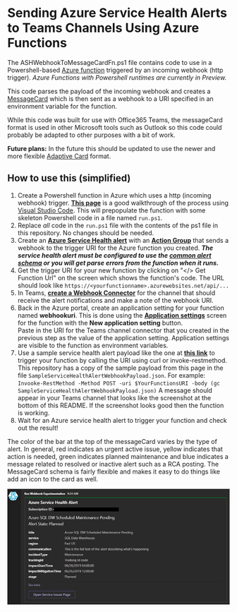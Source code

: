 # Sending Azure Service Health Alerts to Teams Channels Using Azure Functions

The ASHWebhookToMessageCardFn.ps1 file contains code to use in a Powershell-based [Azure function](https://azure.microsoft.com/en-us/services/functions/) triggered by an incoming webhook (http trigger).  *Azure Functions with Powershell runtimes are currently in Preview.*

This code parses the payload of the incoming webhook and creates a [MessageCard](https://docs.microsoft.com/en-us/outlook/actionable-messages/message-card-reference) which is then sent as a webhook to a URI specified in an environment variable for the function.

While this code was built for use with Office365 Teams, the messageCard format is used in other Microsoft tools such as Outlook so this code could probably be adapted to other purposes with a bit of work.

**Future plans:**  In the future this should be updated to use the newer and more flexible [Adaptive Card](https://docs.microsoft.com/en-us/outlook/actionable-messages/adaptive-card) format.

## How to use this (simplified)

1. Create a Powershell function in Azure which uses a http (incoming webhook) trigger.  **[This page](https://docs.microsoft.com/en-us/azure/azure-functions/functions-create-first-function-powershell)** is a good walkthrough of the process using [Visual Studio Code](https://code.visualstudio.com/).  This will prepopulate the function with some skeleton Powershell code in a file named `run.ps1`.
2. Replace _all_ code in the `run.ps1` file with the contents of the ps1 file in this repository.  No changes should be needed.
3. Create an **[Azure Service Health alert](https://docs.microsoft.com/en-us/azure/service-health/alerts-activity-log-service-notifications)** with an **[Action Group](https://docs.microsoft.com/en-us/azure/azure-monitor/platform/action-groups)** that sends a webhook to the trigger URI for the Azure function you created. ***The service health alert must be configured to use the [common alert schema](https://docs.microsoft.com/en-us/azure/azure-monitor/platform/alerts-common-schema) or you will get parse errors from the function when it runs.*** 
4. Get the trigger URI for your new function by clicking on "</> Get Function Url" on the screen which shows the function's code.  The URL should look like `https://<yourfunctionname>.azurewebsites.net/api/...`
5. In Teams, **[create a Webhook Connector](https://docs.microsoft.com/en-us/microsoftteams/platform/concepts/connectors/connectors-using#setting-up-a-custom-incoming-webhook)** for the channel that should receive the alert notifications and make a note of the webhook URI.
6. Back in the Azure portal, create an application setting for your function named **webhookuri**.  This is done using the **[Application settings](https://docs.microsoft.com/en-us/azure/azure-functions/functions-how-to-use-azure-function-app-settings#settings)** screen for the function with the **New application setting** button.  
Paste in the URI for the Teams channel connector that you created in the previous step as the value of the application setting.  Application settings are visible to the function as environment variables.
7. Use a sample service health alert payload like the one at **[this link](https://docs.microsoft.com/en-us/azure/azure-monitor/platform/activity-log-alerts-webhook#servicehealth)** to trigger your function by calling the URI using curl or invoke-restmethod.  This repository has a copy of the sample payload from this page in the file `SampleServiceHealthAlertWebhookPayload.json`.  For example:  ```Invooke-RestMethod -Method POST -uri $YourFunctionsURI -body (gc SampleServiceHealthAlertWebhookPayload.json)``` A message should appear in your Teams channel that looks like the screenshot at the bottom of this README.  If the screenshot looks good then the function is working.
8. Wait for an Azure service health alert to trigger your function and check out the result!

The color of the bar at the top of the messageCard varies by the type of alert.  In general, red indicates an urgent active issue, yellow indicates that action is needed, green indicates planned maintenance and blue indicates a message related to resolved or inactive alert such as a RCA posting.  The MessageCard schema is fairly flexible and makes it easy to do things like add an icon to the card as well.

![MessageCard Screenshot](https://github.com/KenHoover/AzureSHStuff/blob/master/SampleHealthAlertCard.PNG?raw=true "Sample MessageCard Output")


